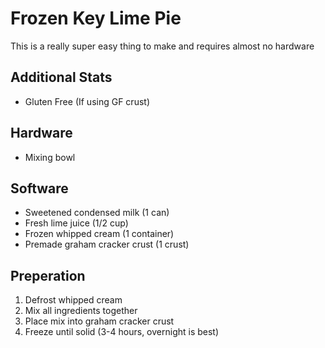 # Frozen Key Lime Pie

This is a really super easy thing to make and requires almost no hardware

## Additional Stats

* Gluten Free (If using GF crust)

## Hardware

* Mixing bowl

## Software

* Sweetened condensed milk (1 can)
* Fresh lime juice (1/2 cup)
* Frozen whipped cream (1 container)
* Premade graham cracker crust (1 crust)

## Preperation

1. Defrost whipped cream
2. Mix all ingredients together
3. Place mix into graham cracker crust
4. Freeze until solid (3-4 hours, overnight is best)
